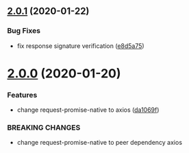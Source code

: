 ## [2.0.1](https://github.com/hyrsky/checkout-psp-api/compare/v2.0.0...v2.0.1) (2020-01-22)


### Bug Fixes

* fix response signature verification ([e8d5a75](https://github.com/hyrsky/checkout-psp-api/commit/e8d5a75bd4746dac4971e4588e5ff486f479b134))

# [2.0.0](https://github.com/hyrsky/checkout-psp-api/compare/v1.1.0...v2.0.0) (2020-01-20)


### Features

* change request-promise-native to axios ([da1069f](https://github.com/hyrsky/checkout-psp-api/commit/da1069fb5039dea3f04010a5980a0739c2ea77f7))


### BREAKING CHANGES

* change request-promise-native to peer dependency axios
